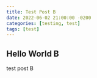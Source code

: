 ```yaml
---
title: Test Post B
date: 2022-06-02 21:00:00 -0200
categories: [testing, test]
tags: [test]
---
```

## Hello World B

test post B
